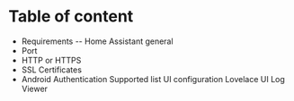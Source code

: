 # Table of content
- Requirements
-- Home Assistant general
-  Port
-  HTTP or HTTPS
-  SSL Certificates
- Android
Authentication
Supported list
UI configuration
Lovelace UI
Log Viewer
